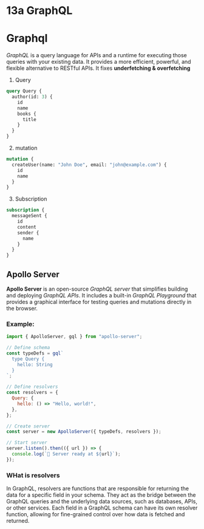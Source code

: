 # 13a GraphQL

# Graphql

_GraphQL_ is a query language for APIs and a runtime for executing those queries with your existing data. It provides a more efficient, powerful, and flexible alternative to RESTful APIs.
It fixes **underfetching & overfetching**

1. Query

```graphql
query Query {
  author(id: 3) {
    id
    name
    books {
      title
    }
  }
}
```

2. mutation

```graphql
mutation {
  createUser(name: "John Doe", email: "john@example.com") {
    id
    name
  }
}
```

3. Subscription

```graphql
subscription {
  messageSent {
    id
    content
    sender {
      name
    }
  }
}
```

## Apollo Server

**Apollo Server** is an open-source _GraphQL server_ that simplifies building and deploying _GraphQL APIs_. It includes a built-in _GraphQL Playground_ that provides a graphical interface for testing queries and mutations directly in the browser.

### Example:

```javascript
import { ApolloServer, gql } from "apollo-server";

// Define schema
const typeDefs = gql`
  type Query {
    hello: String
  }
`;

// Define resolvers
const resolvers = {
  Query: {
    hello: () => "Hello, world!",
  },
};

// Create server
const server = new ApolloServer({ typeDefs, resolvers });

// Start server
server.listen().then(({ url }) => {
  console.log(`🚀 Server ready at ${url}`);
});
```

### WHat is resolvers

In GraphQL, resolvers are functions that are responsible for returning the data for a specific field in your schema. They act as the bridge between the GraphQL queries and the underlying data sources, such as databases, APIs, or other services. Each field in a GraphQL schema can have its own resolver function, allowing for fine-grained control over how data is fetched and returned.
